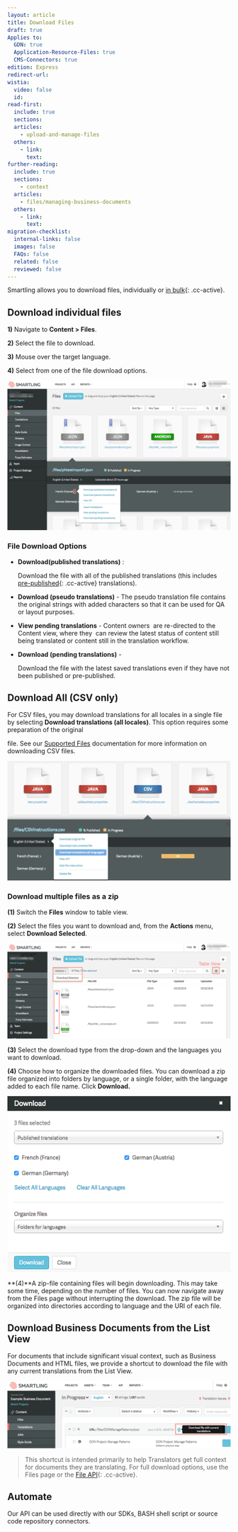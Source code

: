 ```yaml
---
layout: article
title: Download Files
draft: true
Applies to:
  GDN: true
  Application-Resource-Files: true
  CMS-Connectors: true
edition: Express
redirect-url:
wistia:
  video: false
  id:
read-first:
  include: true
  sections:
  articles:
    - upload-and-manage-files
  others:
    - link:
      text:
further-reading:
  include: true
  sections:
    - context
  articles:
    - files/managing-business-documents
  others:
    - link:
      text:
migration-checklist:
  internal-links: false
  images: false
  FAQs: false
  related: false
  reviewed: false
---
```



Smartling allows you to download files, individually or [in bulk](){: .cc-active}.

## Download individual files

**1)** Navigate to **Content &gt; Files**.

**2)** Select the file to download.

**3)** Mouse over the target language.

**4)** Select from one of the file download options.

![](/uploads/versions/smartling___manage_files---x----1237-830x---.png)

### File Download Options

* **Download(published translations)** :

  Download the file with all of the published translations (this includes [pre-published](){: .cc-active} translations).
* **Download (pseudo translations)** - The pseudo translation file contains the original strings with added characters so that it can be used for QA or layout purposes.
* **View pending translations** - Content owners&nbsp; are re-directed to the Content view, where they&nbsp; can review the latest status of content still being translated or content still in the translation workflow.
* **Download (pending translations)** -

  Download the file with the latest saved translations even if they have not been published or pre-published.


## Download All (CSV only)

For CSV files, you may download translations for all locales in a single file by selecting&nbsp;**Download translations (all locales)**. This option requires some preparation of the original

file. See our [Supported Files](https://docs.smartling.com/display/docs/Supported+File+Types#SupportedFileTypes-csv) documentation for more information on downloading CSV files.

![](/uploads/versions/smartling___manage_files-1---x----1012-542x---.png)

### Download multiple files as a zip

**(1)**&nbsp;Switch the&nbsp;**Files** window to table view.

**(2)** Select the files you want to download and, from the&nbsp;**Actions** menu, select&nbsp;**Download Selected**.

![](/uploads/versions/smartling___manage_files-2---x----1245-532x---.png)

**(3)** Select the download type from the drop-down and the languages you want to download.

**(4)**&nbsp;Choose how to organize the downloaded files. You can download a zip file organized into folders by language, or a single folder, with the language added to each file name. Click&nbsp;**Download.**

![](/uploads/versions/smartling___manage_files-4---x----574-452x---.png)

**(4)**A zip-file containing files will begin downloading. This may take some time, depending on the number of files. You can now navigate away from the Files page without interrupting the download. The zip file will be organized into directories according to language and the URI of each file.

## Download Business Documents from the List View

For documents that include significant visual context, such as Business Documents and HTML files, we provide a shortcut to download the file with any current translations from the List View.

![](/uploads/versions/smartling___translations_management---x----1045-314x---.png)

> This shortcut is intended primarily to help Translators get full context for documents they are translating. For full download options, use the Files page or the [File API](){: .cc-active}.

## Automate

Our API can be used directly with our SDKs, BASH shell script or source code repository connectors.